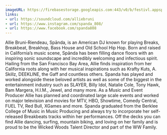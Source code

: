 ```yaml
---
imageURL: https://firebasestorage.googleapis.com:443/v0/b/festivl.appspot.com/o/userContent%2F80351482-BB01-4794-8A0E-E280E305FEBC.png?alt=media&token=f4f78603-9712-41ba-90dc-1606ef61257f
links:
- url: https://soundcloud.com/alliebruni
- url: https://www.instagram.com/spanda_808/
- url: https://www.facebook.com/spanda808
---
```

Allie Bruni-Riendeau, Spānda, is an American DJ known for playing Breaks, Breakbeat, Breakhop, Bass House and Old School Hip Hop. Born and raised in California’s music scene, Spānda has been filling dance floors with an inspiring sonic soundscape and incredibly welcoming and infectious spirit.
Hailing from the San Francisco Bay Area, Allie finds inspiration from her California roots along with her musical inspirations such as Krafty Kuts, A. Skillz, DEEKLINE, the Gaff and countless others. Spanda has played and worked alongside these beloved artists as well as some of the biggest in the entertainment industry such as SLAYER, Billy Idol, Natalie Cole, Tony Hawk, Bam Margera, H.I.M., Jewel, and many more.
As a Music and Event Producer Allie has planned and coordinated large scale events and worked on major television and movies for MTV, HBO, Showtime, Comedy Central, FUEL TV, Red Bull, XGames and more. Spanda graduated from the Berklee College of Music in Music Producing and always try to incorporate her self-released Breakbeats tracks within her performances.
Off the decks you can find Allie dancing, surfing, mountain biking, and loving on her family and is proud to be the Wicked Woods Talent Director and part of the WW Family.